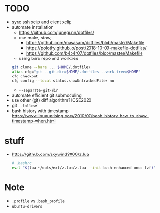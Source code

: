 # TODO

* sync ssh xclip and client xclip
* automate installation
    * <https://github.com/junegunn/dotfiles/>
    * use make, stow, ...
        * https://github.com/masasam/dotfiles/blob/master/Makefile
        * https://polothy.github.io/post/2018-10-09-makefile-dotfiles/
        * https://github.com/b4b4r07/dotfiles/blob/master/Makefile
    * using bare repo and worktree
    ```sh
    git clone --bare ... $HOME/.dotfiles
    alias cfg="git --git-dir=$HOME/.dotfiles --work-tree=$HOME"
    cfg checkout
    cfg config --local status.showUntrackedFiles no
    ```
    * `--separate-git-dir`
* automate [efficient git submoduling](https://jokester.io/post/2017-04/update-git-submodule-minimal-traffic/)
* use other (git) diff algorithm? ICSE2020
* git `--follow`?
* bash history with timestamp https://www.linuxuprising.com/2019/07/bash-history-how-to-show-timestamp-when.html

# stuff
* https://github.com/skywind3000/z.lua
    ```sh
    # .bashrc
    eval "$(lua ~/dots/ext/z.lua/z.lua --init bash enhanced once fzf)"
    ```

# Note
* `.profile` vs `.bash_profile`
* `ubuntu-drivers`
